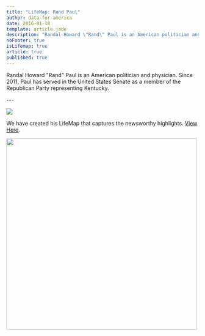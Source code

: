 ```yaml
---
title: "LifeMap: Rand Paul"
author: data-for-america
date: 2016-01-18
template: article.jade
description: "Randal Howard \"Rand\" Paul is an American politician and physician. Since 2011, Paul has served in the United States Senate as a member of the Republican Party representing Kentucky."
noFooter: true
isLifemap: true
article: true
published: true
---
```


<p>
  Randal Howard "Rand" Paul is an American politician and physician. Since 2011, Paul has served in the United States Senate as a member of the Republican Party representing Kentucky.
</p>
---
<p>
<img class="ui medium image" style="margin: 0 auto;" src="http://lifemap.io/img/randpaul.gif" />
</p>
<p>
   We have created his LifeMap that captures the newsworthy highlights. <a href="http://lifemap.io/randpaul/" target="_blank">View Here</a>.
</p>
<a href="http://lifemap.io/randpaul/" target="_blank">
<img class="ui medium image" style="width:500px; margin: 0 auto;" src="/img/lifemap/randpaul.jpg" />
</a>
